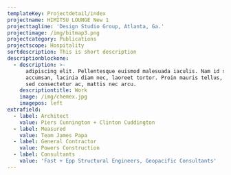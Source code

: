 ```yaml
---
templateKey: Projectdetail/index
projectname: HIMITSU LOUNGE New 1
projecttagline: 'Design Studio Group, Atlanta, Ga.'
projectimage: /img/bitmap3.png
projectcategory: Publications
projectscope: Hospitality
sortdescription: This is short description
descriptionblockone:
  - description: >-
      adipiscing elit. Pellentesque euismod malesuada iaculis. Nam id sapien
      accumsan, lacinia diam nec, laoreet tortor. Proin mauris tellus, ultrices
      sed consectetur ac, mattis nec arcu.
    descriptiontitle: Work
    image: /img/chemex.jpg
    imagepos: left
extrafield:
  - label: Architect
    value: Piers Cunnington + Clinton Cuddington
  - label: Measured
    value: Team James Papa
  - label: General Contractor
    value: Powers Construction
  - label: Consultants
    value: 'Fast + Epp Structural Engineers, Geopacific Consultants'
---
```


